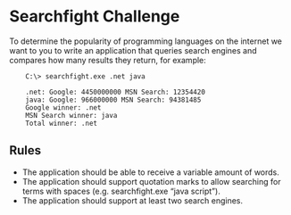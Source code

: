 ﻿# Searchfight Challenge

To determine the popularity of programming languages on the internet we want to you to write an application that queries search engines and compares how many results they return, for example:

```
    C:\> searchfight.exe .net java

    .net: Google: 4450000000 MSN Search: 12354420
    java: Google: 966000000 MSN Search: 94381485
    Google winner: .net
    MSN Search winner: java
    Total winner: .net

```

## Rules

* The application should be able to receive a variable amount of words.
* The application should support quotation marks to allow searching for terms with spaces (e.g. searchfight.exe “java script”).
* The application should support at least two search engines.
